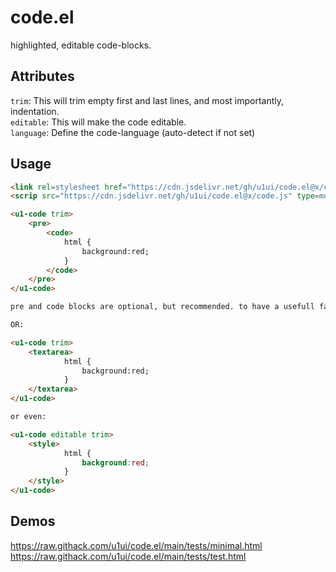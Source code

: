 # code.el
highlighted, editable code-blocks.


## Attributes

`trim`: This will trim empty first and last lines, and most importantly, indentation.  
`editable`: This will make the code editable.  
`language`: Define the code-language (auto-detect if not set)

## Usage

```html
<link rel=stylesheet href="https://cdn.jsdelivr.net/gh/u1ui/code.el@x/code.css">
<scrip src="https://cdn.jsdelivr.net/gh/u1ui/code.el@x/code.js" type=module></script>

<u1-code trim>
    <pre>
        <code>
            html {
                background:red;
            }
        </code>
    </pre>
</u1-code>

pre and code blocks are optional, but recommended. to have a usefull fallback if javascript is disabled.

OR:

<u1-code trim>
    <textarea>
            html {
                background:red;
            }
    </textarea>
</u1-code>

or even:

<u1-code editable trim>
    <style>
            html {
                background:red;
            }
    </style>
</u1-code>


```


## Demos
https://raw.githack.com/u1ui/code.el/main/tests/minimal.html  
https://raw.githack.com/u1ui/code.el/main/tests/test.html  

